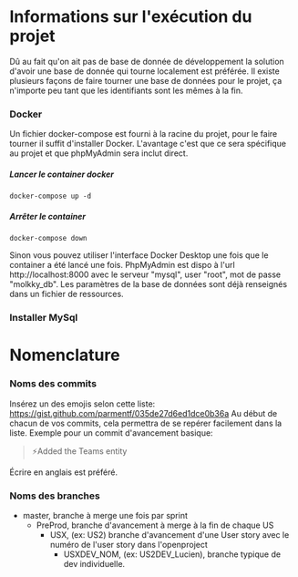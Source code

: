 ﻿# Informations sur l'exécution du projet

Dû au fait qu'on ait pas de base de donnée de développement la solution d'avoir une base de donnée qui tourne localement est préférée.
Il existe plusieurs façons de faire tourner une base de données pour le projet, ça n'importe peu tant que les identifiants sont les mêmes à la fin.
### Docker
Un fichier docker-compose est fourni à la racine du projet, pour le faire tourner il suffit d'installer Docker.
L'avantage c'est que ce sera spécifique au projet et que phpMyAdmin sera inclut direct.
##### Lancer le container docker
    docker-compose up -d
##### Arrêter le container
    docker-compose down
Sinon vous pouvez utiliser l'interface Docker Desktop une fois que le container a été lancé une fois.
PhpMyAdmin est dispo à l'url http://localhost:8000 avec le serveur "mysql", user "root", mot de passe "molkky_db". Les paramètres de la base de données sont déjà renseignés dans un fichier de ressources.
### Installer MySql
# Nomenclature
### Noms des commits
Insérez un des emojis selon cette liste:
https://gist.github.com/parmentf/035de27d6ed1dce0b36a
Au début de chacun de vos commits, cela permettra de se repérer facilement dans la liste.
Exemple pour un commit d'avancement basique: 

> ⚡Added the Teams entity

Écrire en anglais est préféré.
### Noms des branches

 - master, branche à merge une fois par sprint
	 - PreProd, branche d'avancement à merge à la fin de chaque US
		 - USX, (ex: US2) branche d'avancement d'une User story avec le numéro de l'user story dans l'openproject
			 - USXDEV_NOM, (ex: US2DEV_Lucien), branche typique de dev individuelle.

